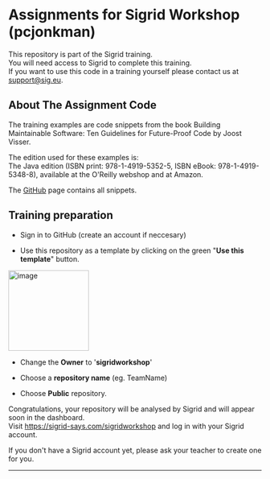 Assignments for Sigrid Workshop (pcjonkman)
==========
This repository is part of the Sigrid training.<br />
You will need access to Sigrid to complete this training.<br />
If you want to use this code in a training yourself please contact us at <support@sig.eu>.

About The Assignment Code
-----------
The training examples are code snippets from the book Building Maintainable Software: Ten Guidelines for Future-Proof Code by Joost Visser.

The edition used for these examples is:<br />
The Java edition (ISBN print: 978-1-4919-5352-5, ISBN eBook: 978-1-4919-5348-8), available at the O'Reilly webshop and at Amazon.

The [GitHub](https://github.com/oreillymedia/building_maintainable_software) page contains all snippets.


Training preparation
-----------

* Sign in to GitHub (create an account if neccesary)

* Use this repository as a template by clicking on the green "**Use this template**" button.

[<img width="160" alt="image" src="https://user-images.githubusercontent.com/6178160/196057620-5d0acafb-b2a9-47fe-bae8-a67f7146c15f.png">](https://github.com/sigridworkshop/assignment/generate)


* Change the **Owner** to '**sigridworkshop**'

* Choose a **repository name** (eg. TeamName)

* Choose **Public** repository.

Congratulations, your repository will be analysed by Sigrid and will appear soon in the dashboard.<br />
Visit https://sigrid-says.com/sigridworkshop and log in with your Sigrid account.

If you don't have a Sigrid account yet, please ask your teacher to create one for you.

-----------


